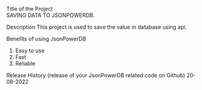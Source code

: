 Title of the Project<br>
SAVING DATA TO JSONPOWERDB.

Description
This project is used to save the value in database using api.

Benefits of using JsonPowerDB
1) Easy to use
2) Fast
3) Reliable

Release History (release of your JsonPowerDB related code on Github)
20-08-2022
